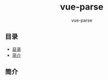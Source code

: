 <div align="center">
  <h1>vue-parse</h1>
  <p>vue-parse</p>
</div>

## 目录

- [目录](#目录)
- [简介](#简介)

## 简介
